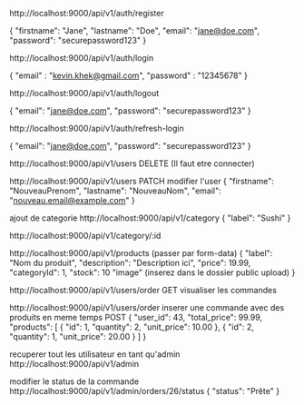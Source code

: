 http://localhost:9000/api/v1/auth/register

{
  "firstname": "Jane",
  "lastname": "Doe",
  "email": "jane@doe.com",
  "password": "securepassword123"
}

http://localhost:9000/api/v1/auth/login

{
 "email" : "kevin.khek@gmail.com",
 "password" : "12345678"
}

http://localhost:9000/api/v1/auth/logout

{
  "email": "jane@doe.com",
  "password": "securepassword123"
}

http://localhost:9000/api/v1/auth/refresh-login

{
  "email": "jane@doe.com",
  "password": "securepassword123"
}

http://localhost:9000/api/v1/users DELETE (Il faut etre connecter)

http://localhost:9000/api/v1/users PATCH modifier l'user
{
    "firstname": "NouveauPrenom",
    "lastname": "NouveauNom",
    "email": "nouveau.email@example.com"
}


ajout de categorie
http://localhost:9000/api/v1/category
{
    "label": "Sushi"
}

http://localhost:9000/api/v1/category/:id

http://localhost:9000/api/v1/products (passer par form-data)
{
  "label": "Nom du produit",
  "description": "Description ici",
  "price": 19.99,
  "categoryId": 1,
  "stock": 10
  "image" (inserez dans le dossier public upload)
}

http://localhost:9000/api/v1/users/order GET visualiser les commandes

http://localhost:9000/api/v1/users/order inserer une commande avec des produits en meme temps POST
{
    "user_id": 43,
    "total_price": 99.99,
    "products": [
        { "id": 1, "quantity": 2, "unit_price": 10.00 },
        { "id": 2, "quantity": 1, "unit_price": 20.00 }
    ]
}


recuperer tout les utilisateur en tant qu'admin
http://localhost:9000/api/v1/admin

modifier le status de la commande
http://localhost:9000/api/v1/admin/orders/26/status
{
  "status": "Prête"
}